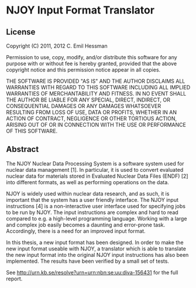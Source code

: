 NJOY Input Format Translator
============================

License
-------
  Copyright (C) 2011, 2012 C. Emil Hessman
  
  Permission to use, copy, modify, and/or distribute this software for any
  purpose with or without fee is hereby granted, provided that the above
  copyright notice and this permission notice appear in all copies.

  THE SOFTWARE IS PROVIDED "AS IS" AND THE AUTHOR DISCLAIMS ALL WARRANTIES
  WITH REGARD TO THIS SOFTWARE INCLUDING ALL IMPLIED WARRANTIES OF
  MERCHANTABILITY AND FITNESS. IN NO EVENT SHALL THE AUTHOR BE LIABLE FOR
  ANY SPECIAL, DIRECT, INDIRECT, OR CONSEQUENTIAL DAMAGES OR ANY DAMAGES
  WHATSOEVER RESULTING FROM LOSS OF USE, DATA OR PROFITS, WHETHER IN AN
  ACTION OF CONTRACT, NEGLIGENCE OR OTHER TORTIOUS ACTION, ARISING OUT OF
  OR IN CONNECTION WITH THE USE OR PERFORMANCE OF THIS SOFTWARE.


Abstract
--------
The NJOY Nuclear Data Processing System is a software system used for nuclear data management [1]. In particular, it is used to convert evaluated nuclear data for materials stored in Evaluated Nuclear Data Files (ENDF) [2] into different formats, as well as performing operations on the data.

NJOY is widely used within nuclear data research, and as such, it is important that the system has a user friendly interface. The NJOY input instructions [4] is a non-interactive user interface used for specifying jobs to be run by NJOY. The input instructions are complex and hard to read compared to e.g. a high-level programming language. Working with a large and complex job easily becomes a daunting and error-prone task. Accordingly, there is a need for an improved input format.

In this thesis, a new input format has been designed. In order to make the new input format useable with NJOY, a translator which is able to translate the new input format into the original NJOY input instructions has also been implemented. The results have been verified by a small set of tests.

See http://urn.kb.se/resolve?urn=urn:nbn:se:uu:diva-156431 for the full report.

